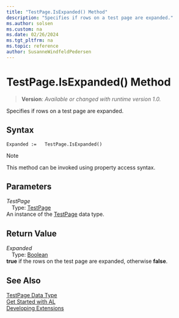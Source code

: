 ```yaml
---
title: "TestPage.IsExpanded() Method"
description: "Specifies if rows on a test page are expanded."
ms.author: solsen
ms.custom: na
ms.date: 02/26/2024
ms.tgt_pltfrm: na
ms.topic: reference
author: SusanneWindfeldPedersen
---
```

[//]: # (START>DO_NOT_EDIT)
[//]: # (IMPORTANT:Do not edit any of the content between here and the END>DO_NOT_EDIT.)
[//]: # (Any modifications should be made in the .xml files in the ModernDev repo.)
# TestPage.IsExpanded() Method
> **Version**: _Available or changed with runtime version 1.0._

Specifies if rows on a test page are expanded.


## Syntax
```AL
Expanded :=   TestPage.IsExpanded()
```
> [!NOTE]
> This method can be invoked using property access syntax.
## Parameters
*TestPage*  
&emsp;Type: [TestPage](testpage-data-type.md)  
An instance of the [TestPage](testpage-data-type.md) data type.  

## Return Value
*Expanded*  
&emsp;Type: [Boolean](../boolean/boolean-data-type.md)  
**true** if the rows on the test page are expanded, otherwise **false**.


[//]: # (IMPORTANT: END>DO_NOT_EDIT)
## See Also
[TestPage Data Type](testpage-data-type.md)  
[Get Started with AL](../../devenv-get-started.md)  
[Developing Extensions](../../devenv-dev-overview.md)